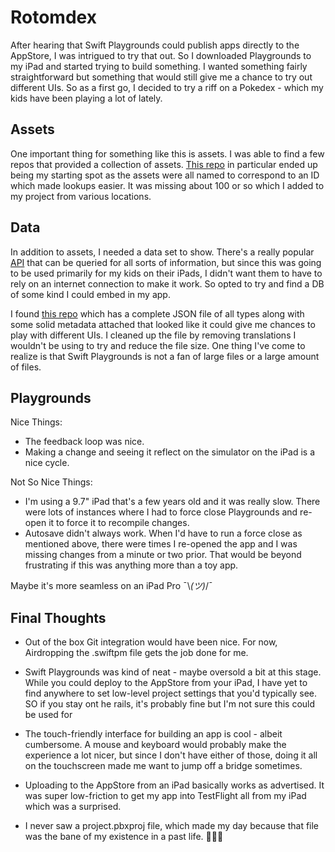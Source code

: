 # Rotomdex

After hearing that Swift Playgrounds could publish apps directly to the AppStore, I was intrigued to try that out.  So I downloaded Playgrounds to my iPad and started trying to build something.  I wanted something fairly straightforward but something that would still give me a chance to try out different UIs.  So as a first go, I decided to try a riff on a Pokedex - which my kids have been playing a lot of lately.

## Assets
One important thing for something like this is assets.  I was able to find a few repos that provided a collection of assets. [This repo](https://github.com/fanzeyi/pokemon.json) in particular ended up being my starting spot as the assets were all named to correspond to an ID which made lookups easier.  It was missing about 100 or so which I added to my project from various locations.

## Data
In addition to assets, I needed a data set to show.  There's a really popular [API](https://pokeapi.co/) that can be queried for all sorts of information, but since this was going to be used primarily for my kids on their iPads, I didn't want them to have to rely on an internet connection to make it work.  So opted to try and find a DB of some kind I could embed in my app.

I found [this repo](https://github.com/Purukitto/pokemon-data.json) which has a complete JSON file of all types along with some solid metadata attached that looked like it could give me chances to play with different UIs.  I cleaned up the file by removing translations I wouldn't be using to try and reduce the file size.  One thing I've come to realize is that Swift Playgrounds is not a fan of large files or a large amount of files.

## Playgrounds
Nice Things:
* The feedback loop was nice.  
* Making a change and seeing it reflect on the simulator on the iPad is a nice cycle.  

Not So Nice Things:
* I'm using a 9.7" iPad that's a few years old and it was really slow.  There were lots of instances where I had to force close Playgrounds and re-open it to force it to recompile changes. 
* Autosave didn't always work.  When I'd have to run a force close as mentioned above, there were times I re-opened the app and I was missing changes from a minute or two prior.  That would be beyond frustrating if this was anything more than a toy app. 

Maybe it's more seamless on an iPad Pro ¯\\_(ツ)_/¯

## Final Thoughts
* Out of the box Git integration would have been nice.  For now, Airdropping the .swiftpm file gets the job done for me. 

* Swift Playgrounds was kind of neat - maybe oversold a bit at this stage.  While you could deploy to the AppStore from your iPad, I have yet to find anywhere to set low-level project settings that you'd typically see.  SO if you stay ont he rails, it's probably fine but I'm not sure this could be used for 

* The touch-friendly interface for building an app is cool - albeit cumbersome.  A mouse and keyboard would probably make the experience a lot nicer, but since I don't have either of those, doing it all on the touchscreen made me want to jump off a bridge sometimes.

* Uploading to the AppStore from an iPad basically works as advertised.  It was super low-friction to get my app into TestFlight all from my iPad which was a surprised.

* I never saw a project.pbxproj file, which made my day because that file was the bane of my existence in a past life. 🎉🎉🎉